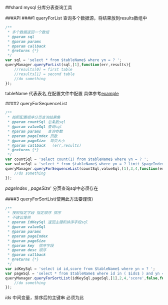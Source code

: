 ##shard
mysql 分库分表查询工具

###API
####1 queryForList
查询多个数据源，将结果放到results数组中
```js
/**
 * 多个数据返回一个数组
 * @param sql
 * @param params
 * @param callback
 * @returns {*}
 */
var sql = 'select * from $tableName$ where yn = ? ';
queryManager.queryForList(sql,[1],function(err,results){
    //results[0] = first table
    //results[1] = second table
    //do something
});
```
tableName 代表表名,在配置文件中配置 具体参考[example](https://github.com/quyangcode/shard/tree/master/examples)

####2 queryForSequenceList
```js
/**
 * 按照配置顺序分页查询结果集
 * @param countSql 总条数sql
 * @param valueSql 查询sql
 * @param params   查询参数
 * @param pageIndex 页数
 * @param pageSize  每页大小
 * @param callback   (err,results)
 * @returns {*}
 */
var countSql = 'select count(1) from $tableName$ where yn = ? ';
var valueSql = 'select * from $tableName$ where yn = ? limit $pageIndex$ , $pageSize$';
queryManager.queryForSequenceList(countSql,valueSql,[1],3,4,function(err,results){
    //do something
});
```
$pageIndex$ , $pageSize$' 分页查询sql中必须存在

####3 queryForSortList(使用此方法要谨慎)
```js
/**
 * 按照指定字段 指定顺序 排序
 * 不建议使用
 * @param idKeySql 返回主键和排序字段sql
 * @param valueSql
 * @param params
 * @param pageIndex
 * @param pageSize
 * @param key  排序字段
 * @param desc 顺序
 * @param callback
 * @returns {*}
 */
var idKeySql = 'select id id,score from $tableName$ where yn = ? ';
var pageSql = 'select * from $tableName$ where id in ( $ids$ ) and yn = ? ';
queryManager.queryForSortList(idKeySql,pageSql,[1],2,4,'score',false,function(err,results){
    //do something
});
```
$ids$ 中间变量，排序后的主键串 必须为此

